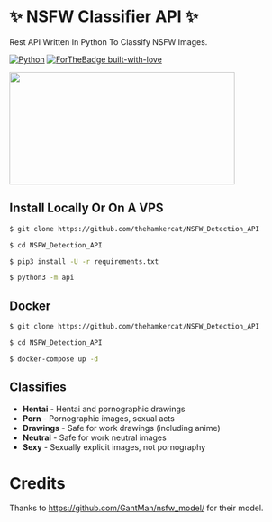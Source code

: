 # ✨ NSFW Classifier API ✨
Rest API Written In Python To Classify NSFW Images.

[![Python](http://forthebadge.com/images/badges/made-with-python.svg)](https://python.org)
[![ForTheBadge built-with-love](http://ForTheBadge.com/images/badges/built-with-love.svg)](https://GitHub.com/TheHamkerCat/)

<img src="https://thereader.mitpress.mit.edu/wp-content/uploads/2019/10/nsfw-hed.jpg" width=400 height=200>

## Install Locally Or On A VPS

```sh
$ git clone https://github.com/thehamkercat/NSFW_Detection_API

$ cd NSFW_Detection_API

$ pip3 install -U -r requirements.txt

$ python3 -m api
```

## Docker

```sh
$ git clone https://github.com/thehamkercat/NSFW_Detection_API

$ cd NSFW_Detection_API

$ docker-compose up -d
```

## Classifies

* **Hentai** - Hentai and pornographic drawings
* **Porn** - Pornographic images, sexual acts
* **Drawings** - Safe for work drawings (including anime)
* **Neutral** - Safe for work neutral images
* **Sexy** - Sexually explicit images, not pornography

# Credits

Thanks to https://github.com/GantMan/nsfw_model/ for their model.
